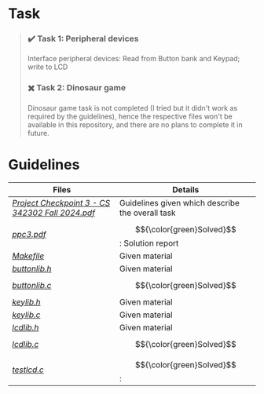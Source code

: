 # Task
> ### ✔️ Task 1: Peripheral devices
> Interface peripheral devices: Read from Button bank and Keypad; write to LCD <br/>
> ### ✖️ Task 2: Dinosaur game
> Dinosaur game task is not completed (I tried but it didn't work as required by the guidelines), hence the respective files won't be available in this repository, and there are no plans to complete it in future.

# Guidelines
| Files | Details |
| --- | --- |
| [*Project Checkpoint 3 - CS 342302 Fall 2024.pdf*](https://github.com/Snehitc/NTHU-Operating-Systems-CS342302/blob/main/ppc3/files/Project%20Checkpoint%203%20-%20CS%20342302%20Fall%202024.pdf) | Guidelines given which describe the overall task |
| [*ppc3.pdf*](https://github.com/Snehitc/NTHU-Operating-Systems-CS342302/blob/main/ppc3/files/ppc3.pdf) | $${\color{green}Solved}$$: Solution report |
| [*Makefile*](https://github.com/Snehitc/NTHU-Operating-Systems-CS342302/blob/main/ppc3/files/Makefile) | Given material |
| [*buttonlib.h*](https://github.com/Snehitc/NTHU-Operating-Systems-CS342302/blob/main/ppc3/files/preemptive.h) | Given material |
| [*buttonlib.c*](https://github.com/Snehitc/NTHU-Operating-Systems-CS342302/blob/main/ppc3/files/preemptive.h) | $${\color{green}Solved}$$ |
| [*keylib.h*](https://github.com/Snehitc/NTHU-Operating-Systems-CS342302/blob/main/ppc3/files/preemptive.h) | Given material |
| [*keylib.c*](https://github.com/Snehitc/NTHU-Operating-Systems-CS342302/blob/main/ppc3/files/preemptive.h) | Given material |
| [*lcdlib.h*](https://github.com/Snehitc/NTHU-Operating-Systems-CS342302/blob/main/ppc3/files/preemptive.h) | Given material |
| [*lcdlib.c*](https://github.com/Snehitc/NTHU-Operating-Systems-CS342302/blob/main/ppc3/files/preemptive.h) | $${\color{green}Solved}$$ |
| [*testlcd.c*](https://github.com/Snehitc/NTHU-Operating-Systems-CS342302/blob/main/ppc3/files/testpreempt.c) | $${\color{green}Solved}$$: |
